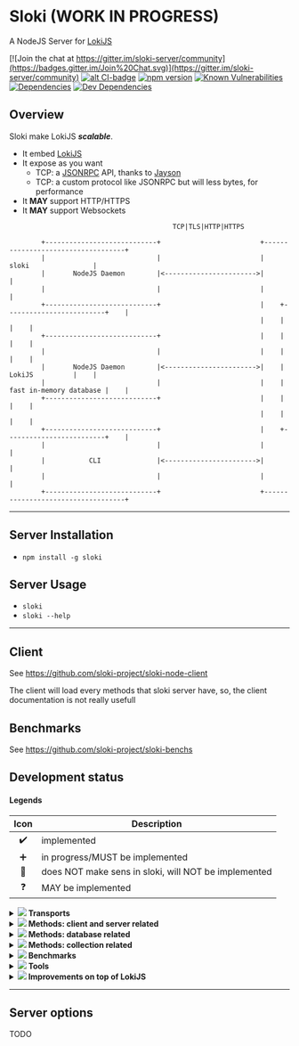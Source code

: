 # Sloki (WORK IN PROGRESS)
A NodeJS Server for [LokiJS](http://lokijs.org/)

[![Join the chat at https://gitter.im/sloki-server/community](https://badges.gitter.im/Join%20Chat.svg)](https://gitter.im/sloki-server/community)
[![alt CI-badge](https://travis-ci.org/sloki-project/sloki.svg?branch=master)](https://travis-ci.org/sloki-project/sloki)
[![npm version](https://badge.fury.io/js/sloki.svg?v=0)](http://badge.fury.io/js/sloki)
[![Known Vulnerabilities](https://snyk.io/test/github/sloki-project/sloki/badge.svg?targetFile=package.json)](https://snyk.io/test/github/sloki-project/sloki?targetFile=package.json)
[![Dependencies](https://david-dm.org/sloki-project/sloki.svg)](https://david-dm.org/sloki-project/sloki)
[![Dev Dependencies](https://david-dm.org/sloki-project/sloki/dev-status.svg)](https://david-dm.org/sloki-project/sloki?type=dev)


## Overview

Sloki make LokiJS ***scalable***.

* It embed [LokiJS](http://lokijs.org/)
* It expose as you want
  * TCP: a [JSONRPC](https://www.jsonrpc.org/) API, thanks to [Jayson](https://github.com/tedeh/jayson)
  * TCP: a custom protocol like JSONRPC but will less bytes, for performance
* It **MAY** support HTTP/HTTPS
* It **MAY** support Websockets

```
                                         TCP|TLS|HTTP|HTTPS

        +----------------------------+                         +-----------------------------------+
        |                            |                         |              sloki                |
        |       NodeJS Daemon        |<----------------------->|                                   |
        |                            |                         |                                   |
        +----------------------------+                         |    +-------------------------+    |
                                                               |    |                         |    |
        +----------------------------+                         |    |                         |    |
        |                            |                         |    |                         |    |
        |       NodeJS Daemon        |<----------------------->|    |         LokiJS          |    |
        |                            |                         |    | fast in-memory database |    |
        +----------------------------+                         |    |                         |    |
                                                               |    |                         |    |
        +----------------------------+                         |    +-------------------------+    |
        |                            |                         |                                   |
        |           CLI              |<----------------------->|                                   |
        |                            |                         |                                   |
        +----------------------------+                         +-----------------------------------+
```

-----

## Server Installation

* ```npm install -g sloki```

## Server Usage

* `sloki`
* `sloki --help`

-----

## Client

See https://github.com/sloki-project/sloki-node-client

The client will load every methods that sloki server have, so, the client documentation is not really usefull



## Benchmarks

See https://github.com/sloki-project/sloki-benchs


## Development status

#### Legends

| Icon              | Description                
|:-----------------:|----------------------------------------------------------------------
| :heavy_check_mark:| implemented
| :heavy_plus_sign: | in progress/MUST be implemented
| :red_circle:      | does NOT make sens in sloki, will NOT be implemented
| :question:        | MAY be implemented


<details>
<summary>
<b><img src="http://progressed.io/bar/25"/> Transports</b>
</summary>
<p>

| Status            | Transport            | Notes               
|:-----------------:|----------------------|--------------------------------
| :heavy_check_mark:| TCP                  | Persistant connection
| :heavy_plus_sign: | TLS                  | Persistant connection
| :question:        | HTTP                 |
| :question:        | HTTPS                |
</p>
</details>

<details>
<summary>
<b><img src="http://progressed.io/bar/100"/> Methods: client and server related</b>
</summary>
<p>

| Status            | Method            | Parameter     | Description                
|:-----------------:|-------------------|---------------|----------------
| :heavy_check_mark:| clients           |               | return TCP/TLS connected clients
| :heavy_check_mark:| gc                |               | invoke gc(), for testing purpose
| :heavy_check_mark:| maxClients        |               | return TCP/TLS maxClients
| :heavy_check_mark:| maxClients        | maxClients    | set TCP/TLS maxClients
| :heavy_check_mark:| memory            |               | return sloki memory usage
| :heavy_check_mark:| methods           |               | return sloki methods
| :heavy_check_mark:| quit              |               | disconnect (TCP/TLS clients only)
| :heavy_check_mark:| shutdown          |               | shutdown sloki
| :heavy_check_mark:| version           |               | return versions (sloki, lokijs, sloki-node-client)
| :heavy_check_mark:| wait              |               | wait for one second, for testing purpose

</p>
</details>

<details>
<summary>
<b><img src="http://progressed.io/bar/77"/> Methods: database related</b>
</summary>
<p>

[Loki Class (Database) documentation](https://rawgit.com/techfort/LokiJS/master/jsdoc/Loki.html)

| Status            | Command                       | Parameter(s)                  | Description  
|:-----------------:|-------------------------------|-------------------------------|----------------              
| :heavy_check_mark:| loadDatabase                  | databaseName,[options]        | select (and load if needed) a database
| :heavy_check_mark:| db                            |                               | return current database name (sloki specific)
| :heavy_check_mark:| listDatabases                 |                               | return available databases
| :heavy_check_mark:| saveDatabase                  |                               | trigger manual saving of the selected database
| :heavy_check_mark:| listCollections               |                               | return available collections in selected database
| :heavy_check_mark:| addCollection                 | options                       | add a collection in selected database
| :heavy_check_mark:| getCollection                 | collectionName                | return collection properties in selected database
| :heavy_plus_sign: | removeCollection              | collectionName                | removes a collection from the selected database
| :heavy_plus_sign: | renameCollection              | oldName, newName              | renames an existing collection in the selected database
| :question:        | clearChanges                  |                               | clears all the changes in all collections of selected database
| :question:        | close                         |                               | close selected database
| :question:        | configureOptions              | options                       | reconfigure selected database options
| :question:        | copy                          | options                       | copy selected database into a new Loky instance
| :question:        | deleteDatabase                |                               | delete selected database
| :question:        | getCollection                 | collectionName                | Retrieves reference to a collection by name
| :red_circle:      | deserializeCollection         |                               | see LokiJS Class documentation
| :red_circle:      | deserializeDestructured       |                               | see LokiJS Class documentation
| :red_circle:      | generateChangesNotification   |                               | see LokiJS Class documentation
| :red_circle:      | loadDatabase                  |                               | see "use" command
| :red_circle:      | loadJSON                      |                               | see LokiJS Class documentation
| :red_circle:      | loadJSONObject                |                               | see LokiJS Class documentation
| :red_circle:      | serialize                     |                               | see LokiJS Class documentation
| :red_circle:      | serializeChanges              |                               | see LokiJS Class documentation
| :red_circle:      | serializeCollection           | options                       | see LokiJS Class documentation
| :red_circle:      | serializeDestructured         | options                       | see LokiJS Class documentation
| :red_circle:      | throttledSaveDrain            |                               | see LokiJS Class documentation

</p>
</details>


<details>
<summary>
<b><img src="http://progressed.io/bar/10"/> Methods: collection related</b>
</summary>
<p>

[Loki Collection documentation](https://rawgit.com/techfort/LokiJS/master/jsdoc/Collection.html)

| Status            | Command                       | Parameter(s)                      | Description  
|:-----------------:|-------------------------------|-----------------------------------|----------------
| :heavy_check_mark:| find                          | collectionName, filter            | find document(s)
| :heavy_check_mark:| get                           | collectionName, lokiId            | return a document by his id         
| :heavy_check_mark:| insert                        | collectionName, document          | insert one or more document(s)
| :heavy_check_mark:| remove                        | collectionName, document or id    | remove one or more document(s)
| :heavy_check_mark:| update                        | collectionName, document          | update a document

</p>
</details>

<details>
<summary>
<b><img src="http://progressed.io/bar/2"/> Benchmarks</b>
</summary>
<p>

| Status            | Transport            | Notes               
|:-----------------:|----------------------|--------------------------------
| :heavy_plus_sign: | TCP                  | Persistant connection
| :heavy_plus_sign: | TLS                  | Persistant connection
| :question:        | HTTP                 |
| :question:        | HTTPS                |

</p>
</details>

<details>
<summary>
<b><img src="http://progressed.io/bar/10"/> Tools</b>
</summary>
<p>

| Status             | Tool                 | Notes               
|:------------------:|----------------------|--------------------------------
| :heavy_plus_sign:  | CLI                  | CLI using TCP transport

</p>
</details>

<details>
<summary>
<b><img src="http://progressed.io/bar/0"/> Improvements on top of LokiJS</b>
</summary>
<p>

| Status             | Improvement          | Notes               
|:------------------:|----------------------|--------------------------------
| :heavy_plus_sign:  | Authentication       | Optional authentication layer (all transports)

</p>
</details>

-----

## Server options

TODO
